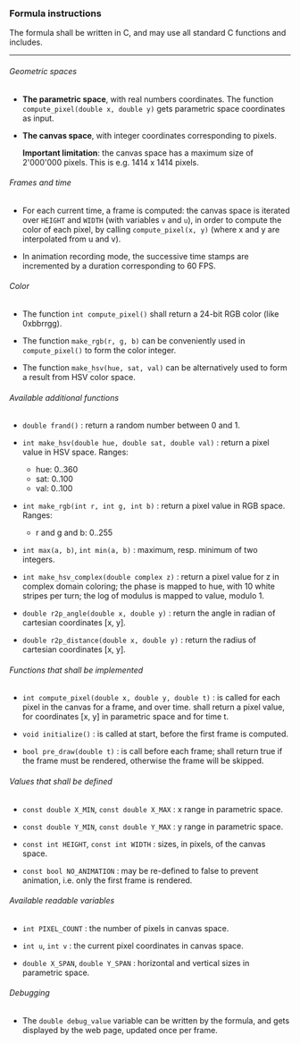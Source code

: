 ### Formula instructions

The formula shall be written in C, and may use all standard C
functions and includes.
__________

###### Geometric spaces


- **The parametric space**, with real numbers coordinates. The
  function `compute_pixel(double x, double y)` gets parametric space
  coordinates as input.

- **The canvas space**, with integer coordinates corresponding to
  pixels.

  **Important limitation**: the canvas space has a maximum size of
    2'000'000 pixels. This is e.g. 1414 x 1414 pixels.

###### Frames and time

- For each current time, a frame is computed: the canvas space is
  iterated over `HEIGHT` and `WIDTH` (with variables `v` and `u`), in
  order to compute the color of each pixel, by calling
  `compute_pixel(x, y)` (where x and y are interpolated from u and v).

- In animation recording mode, the successive time stamps are
  incremented by a duration corresponding to 60 FPS.

###### Color

- The function `int compute_pixel()` shall return a 24-bit RGB color
  (like 0xbbrrgg).

- The function `make_rgb(r, g, b)` can be conveniently used in
  `compute_pixel()` to form the color integer.

- The function `make_hsv(hue, sat, val)` can be alternatively used to
  form a result from HSV color space.

###### Available additional functions

- `double frand()` :
  return a random number between 0 and 1.

- `int make_hsv(double hue, double sat, double val)` :
  return a pixel value in HSV space. Ranges:
    - hue: 0..360
    - sat: 0..100
    - val: 0..100

- `int make_rgb(int r, int g, int b)` :
  return a pixel value in RGB space. Ranges:
    - r and g and b: 0..255

- `int max(a, b)`, `int min(a, b)` :
  maximum, resp. minimum of two integers.

- `int make_hsv_complex(double complex z)` :
  return a pixel value for z in complex domain coloring; the phase is
  mapped to hue, with 10 white stripes per turn; the log of modulus is
  mapped to value, modulo 1.

- `double r2p_angle(double x, double y)` :
  return the angle in radian of cartesian coordinates [x, y].

- `double r2p_distance(double x, double y)` :
  return the radius of cartesian coordinates [x, y].

###### Functions that shall be implemented

- `int compute_pixel(double x, double y, double t)` :
  is called for each pixel in the canvas for a frame, and over time.
  shall return a pixel value, for coordinates [x, y] in parametric
  space and for time t.

- `void initialize()` :
  is called at start, before the first frame is computed.

- `bool pre_draw(double t)` :
  is call before each frame; shall return true if the frame must be
  rendered, otherwise the frame will be skipped.

###### Values that shall be defined

- `const double X_MIN`, `const double X_MAX` :
  x range in parametric space.

- `const double Y_MIN`, `const double Y_MAX` :
  y range in parametric space.

- `const int HEIGHT`, `const int WIDTH` :
  sizes, in pixels, of the canvas space.

- `const bool NO_ANIMATION` :
  may be re-defined to false to prevent animation, i.e. only the
  first frame is rendered.

###### Available readable variables

- `int PIXEL_COUNT` :
  the number of pixels in canvas space.

- `int u`, `int v` :
  the current pixel coordinates in canvas space.

- `double X_SPAN`, `double Y_SPAN` :
  horizontal and vertical sizes in parametric space.

###### Debugging

- The `double debug_value` variable can be written by the formula, and
  gets displayed by the web page, updated once per frame.